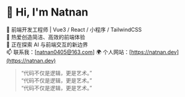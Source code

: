 # 👋 Hi, I'm Natnan

🌱 前端开发工程师 | Vue3 / React / 小程序 / TailwindCSS  
🎯 热爱创造简洁、高效的前端体验  
💬 正在探索 AI 与前端交互的新边界  
📫 联系我：[natnan0405@163.com]
🌍 个人网站：[https://natnan.dev](https://natnan.dev)

> “代码不仅是逻辑，更是艺术。”<br>
> “代码不仅是逻辑，更是艺术。”<br>
> “代码不仅是逻辑，更是艺术。”<br>
